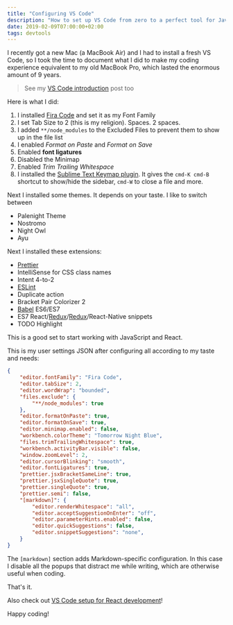 ```yaml
---
title: "Configuring VS Code"
description: "How to set up VS Code from zero to a perfect tool for JavaScript development"
date: 2019-02-09T07:00:00+02:00
tags: devtools
---
```


I recently got a new Mac (a MacBook Air) and I had to install a fresh VS Code, so I took the time to document what I did to make my coding experience equivalent to my old MacBook Pro, which lasted the enormous amount of 9 years.

> See my [VS Code introduction](/vscode/) post too

Here is what I did:

1. I installed [Fira Code](https://github.com/tonsky/FiraCode) and set it as my Font Family
2. I set Tab Size to 2 (this is my religion). Spaces. 2 spaces.
3. I added `**/node_modules` to the Excluded Files to prevent them to show up in the file list
4. I enabled *Format on Paste* and *Format on Save*
5. Enabled **font ligatures**
6. Disabled the Minimap
7. Enabled *Trim Trailing Whitespace*
8. I installed the [Sublime Text Keymap plugin](https://marketplace.visualstudio.com/items?itemName=ms-vscode.sublime-keybindings). It gives the `cmd-K cmd-B` shortcut to show/hide the sidebar, `cmd-W` to close a file and more.

Next I installed some themes. It depends on your taste. I like to switch between

- Palenight Theme
- Nostromo
- Night Owl
- Ayu

Next I installed these extensions:

- [Prettier](/prettier/)
- IntelliSense for CSS class names
- Intent 4-to-2
- [ESLint](/eslint/)
- Duplicate action
- Bracket Pair Colorizer 2
- [Babel](/babel/) ES6/ES7
- ES7 React/[Redux](/redux/)/[Redux](/graphql/)/React-Native snippets
- TODO Highlight

This is a good set to start working with JavaScript and React.

This is my user settings JSON after configuring all according to my taste and needs:

```json
{
    "editor.fontFamily": "Fira Code",
    "editor.tabSize": 2,
    "editor.wordWrap": "bounded",
    "files.exclude": {
        "**/node_modules": true
    },
    "editor.formatOnPaste": true,
    "editor.formatOnSave": true,
    "editor.minimap.enabled": false,
    "workbench.colorTheme": "Tomorrow Night Blue",
    "files.trimTrailingWhitespace": true,
    "workbench.activityBar.visible": false,
    "window.zoomLevel": 2,
    "editor.cursorBlinking": "smooth",
    "editor.fontLigatures": true,
    "prettier.jsxBracketSameLine": true,
    "prettier.jsxSingleQuote": true,
    "prettier.singleQuote": true,
    "prettier.semi": false,
    "[markdown]": {
        "editor.renderWhitespace": "all",
        "editor.acceptSuggestionOnEnter": "off",
        "editor.parameterHints.enabled": false,
        "editor.quickSuggestions": false,
        "editor.snippetSuggestions": "none",
    }
}
```

The `[markdown]` section adds Markdown-specific configuration. In this case I disable all the popups that distract me while writing, which are otherwise useful when coding.

That's it.

Also check out [VS Code setup for React development](/vscode-react-setup/)!

Happy coding!